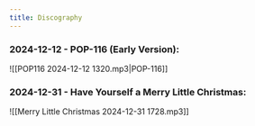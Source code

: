 ```yaml
---
title: Discography
---
```

### 2024-12-12 - POP-116 (Early Version):
![[POP116 2024-12-12 1320.mp3|POP-116]]

### 2024-12-31 - Have Yourself a Merry Little Christmas:
![[Merry Little Christmas 2024-12-31 1728.mp3]]